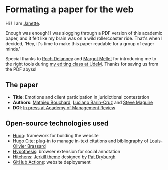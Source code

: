 # Formating a paper for the web

Hi ! I am [Janette](https://www.linkedin.com/in/janette-mujica-59272a6a/).

Enough was enough! I was slogging through a PDF version of this academic paper, and it felt like my brain was on a wild rollercoaster ride. That's when I decided, 'Hey, it's time to make this paper readable for a group of eager minds.'

Special thanks to [Roch Delanney](https://ecrituresnumeriques.ca/fr/Equipe/Roch-Delannay) and [Margot Mellet](https://ecrituresnumeriques.ca/fr/Equipe/Margot-Mellet/) for introducing me to the right tools during [my editing class at UdeM](https://admission.umontreal.ca/cours-et-horaires/cours/hnu-6051/). Thanks for saving us from the PDF abyss!

## The paper

- **Title**: Emotions and client participation in juridictional contestation
- **Authors**: [Mathieu Bouchard](https://mathieubcd.com/), [Luciano Barin-Cruz](https://www.hec.ca/en/profs/luciano.barin-cruz.html) and [Steve Maguire](https://www.sydney.edu.au/business/about/our-people/academic-staff/steven-maguire.html)
- **DOI**: [In press at Academy of Management Review](https://journals.aom.org/doi/10.5465/amr.2020.0511)

## Open-source technologies used

- [Hugo](https://gohugo.io/): framework for building the website
- [Hugo Cite](https://labs.loupbrun.ca/hugo-cite/): plug-in to manage in-text citations and bibliography of [Louis-Olivier Brassard](https://www.loupbrun.ca/)
- [Hypothesis](https://web.hypothes.is/): browser extension for social annotation
- [Hitchens](https://github.com/patdryburgh/hitchens): [Jerkill theme](http://jekyllrb.com/) designed by [Pat Dryburgh](https://patdryburgh.com/)
- [GitHub Actions](https://docs.github.com/en/actions): website deployement
